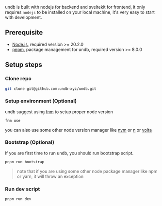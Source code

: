 undb is built with nodejs for backend and sveltekit for frontend, it only requires `nodejs` to be installed on your local machine,
it's very easy to start with development.

## Prerequisite

- [Node.js](https://nodejs.org/en), required version >= 20.2.0
- [pnpm](https://pnpm.io/), package management for undb, required version >= 8.0.0

## Setup steps

### Clone repo

```bash
git clone git@github.com:undb-xyz/undb.git
```

### Setup environment (Optional)

undb suggest using [fnm](https://github.com/Schniz/fnm) to setup proper node version

```bash
fnm use
```

you can also use some other node version manager like [nvm](https://github.com/nvm-sh/nvm) or [n](https://github.com/tj/n) or [volta](https://volta.sh/)

### Bootstrap (Optional)

If you are first time to run undb, you should run bootstrap script.

```bash
pnpm run bootstrap
```

> note that if you are using some other node package manager like npm or yarn, it will throw an exception

### Run dev script

```bash
pnpm run dev
```
